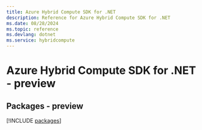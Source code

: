 ```yaml
---
title: Azure Hybrid Compute SDK for .NET
description: Reference for Azure Hybrid Compute SDK for .NET
ms.date: 08/28/2024
ms.topic: reference
ms.devlang: dotnet
ms.service: hybridcompute
---
```

# Azure Hybrid Compute SDK for .NET - preview
## Packages - preview
[!INCLUDE [packages](hybrid-compute-index.md)]